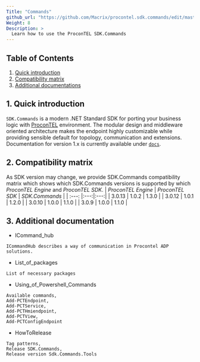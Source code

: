 ```yaml
---
Title: "Commands"
github_url: "https://github.com/Macrix/procontel.sdk.commands/edit/master/README.md"
Weight: 8
Description: >
  Learn how to use the ProconTEL SDK.Commands
---
```


## Table of Contents

1. [Quick introduction](#id-quick-introduction)
2. [Compatibility matrix](#id-compatibility-matrix)
3. [Additional documentations](#id-additional-documentations)

<div id='id-quick-introduction'/>

## 1. Quick introduction

`SDK.Commands` is a modern .NET Standard SDK for porting your business logic with [ProconTEL](http://procontel.com/) environment. The modular design and middleware oriented architecture makes the endpoint highly customizable while providing sensible default for topology, communication and extensions. Documentation for version 1.x is currently available under [`docs`](https://macrix.eu/).

<div id='id-compatibility-matrix'/>

## 2. Compatibility matrix
As SDK version may change, we provide SDK.Commands compatibility matrix which shows which SDK.Commands versions is supported by which *ProconTEL Engine* and *ProconTEL SDK*.
| *ProconTEL Engine* | *ProconTEL SDK* | *SDK.Commands* | 
| :---:  |:---:|:---:|
| 3.0.13 | 1.0.2 | 1.3.0 |
| 3.0.12 | 1.0.1 | 1.2.0 |
| 3.0.10 | 1.0.0 | 1.1.0 |
| 3.0.9 | 1.0.0 | 1.1.0 |

<div id='id-additional-documentations'/>

## 3. Additional documentation


- ICommand_hub

```
ICommandHub describes a way of communication in Procontel ADP solutions. 
```

- List_of_packages

```
List of necessary packages
```

- Using_of_Powershell_Commands

```
Available commands,
Add-PCTEndpoint,
Add-PCTService,
Add-PCTHmiendpoint,
Add-PCTView,
Add-PCTConfigEndpoint
```

- HowToRelease

```
Tag patterns,
Release SDK.Commands,
Release version Sdk.Commands.Tools
```